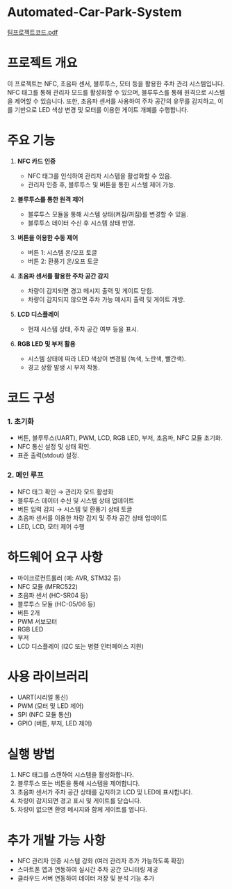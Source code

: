 # Automated-Car-Park-System
[팀프로젝트코드.pdf](https://github.com/user-attachments/files/18783613/default.pdf)
# 프로젝트 개요
이 프로젝트는 NFC, 초음파 센서, 블루투스, 모터 등을 활용한 주차 관리 시스템입니다. NFC 태그를 통해 관리자 모드를 활성화할 수 있으며, 블루투스를 통해 원격으로 시스템을 제어할 수 있습니다. 또한, 초음파 센서를 사용하여 주차 공간의 유무를 감지하고, 이를 기반으로 LED 색상 변경 및 모터를 이용한 게이트 개폐를 수행합니다.

# 주요 기능
1. **NFC 카드 인증**
   - NFC 태그를 인식하여 관리자 시스템을 활성화할 수 있음.
   - 관리자 인증 후, 블루투스 및 버튼을 통한 시스템 제어 가능.

2. **블루투스를 통한 원격 제어**
   - 블루투스 모듈을 통해 시스템 상태(켜짐/꺼짐)를 변경할 수 있음.
   - 블루투스 데이터 수신 후 시스템 상태 반영.

3. **버튼을 이용한 수동 제어**
   - 버튼 1: 시스템 온/오프 토글
   - 버튼 2: 환풍기 온/오프 토글

4. **초음파 센서를 활용한 주차 공간 감지**
   - 차량이 감지되면 경고 메시지 출력 및 게이트 닫힘.
   - 차량이 감지되지 않으면 주차 가능 메시지 출력 및 게이트 개방.

5. **LCD 디스플레이**
   - 현재 시스템 상태, 주차 공간 여부 등을 표시.

6. **RGB LED 및 부저 활용**
   - 시스템 상태에 따라 LED 색상이 변경됨 (녹색, 노란색, 빨간색).
   - 경고 상황 발생 시 부저 작동.

# 코드 구성
### 1. 초기화
- 버튼, 블루투스(UART), PWM, LCD, RGB LED, 부저, 초음파, NFC 모듈 초기화.
- NFC 통신 설정 및 상태 확인.
- 표준 출력(stdout) 설정.

### 2. 메인 루프
- NFC 태그 확인 → 관리자 모드 활성화
- 블루투스 데이터 수신 및 시스템 상태 업데이트
- 버튼 입력 감지 → 시스템 및 환풍기 상태 토글
- 초음파 센서를 이용한 차량 감지 및 주차 공간 상태 업데이트
- LED, LCD, 모터 제어 수행

# 하드웨어 요구 사항
- 마이크로컨트롤러 (예: AVR, STM32 등)
- NFC 모듈 (MFRC522)
- 초음파 센서 (HC-SR04 등)
- 블루투스 모듈 (HC-05/06 등)
- 버튼 2개
- PWM 서보모터
- RGB LED
- 부저
- LCD 디스플레이 (I2C 또는 병렬 인터페이스 지원)

# 사용 라이브러리
- UART(시리얼 통신)
- PWM (모터 및 LED 제어)
- SPI (NFC 모듈 통신)
- GPIO (버튼, 부저, LED 제어)

# 실행 방법
1. NFC 태그를 스캔하여 시스템을 활성화합니다.
2. 블루투스 또는 버튼을 통해 시스템을 제어합니다.
3. 초음파 센서가 주차 공간 상태를 감지하고 LCD 및 LED에 표시합니다.
4. 차량이 감지되면 경고 표시 및 게이트를 닫습니다.
5. 차량이 없으면 환영 메시지와 함께 게이트를 엽니다.

# 추가 개발 가능 사항
- NFC 관리자 인증 시스템 강화 (여러 관리자 추가 가능하도록 확장)
- 스마트폰 앱과 연동하여 실시간 주차 공간 모니터링 제공
- 클라우드 서버 연동하여 데이터 저장 및 분석 기능 추가

